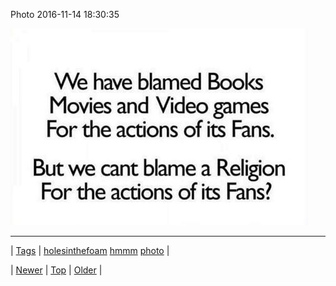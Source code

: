 <!--
title: Photo 2016-11-14 18
date: 2020-06-28T15:27:00.137Z
tags: holesinthefoam, hmmm, photo
-->


Photo 2016-11-14 18:30:35

![](153179735547-0.jpg)

<!--BOTTOM-POST-NAVIGATION-->
---

| [Tags](tags.md) | [holesinthefoam](tag-holesinthefoam.md) [hmmm](tag-hmmm.md) [photo](tag-photo.md) |

| [Newer](153177736874.md) | [Top](index.md) | [Older](153184195549.md) |
